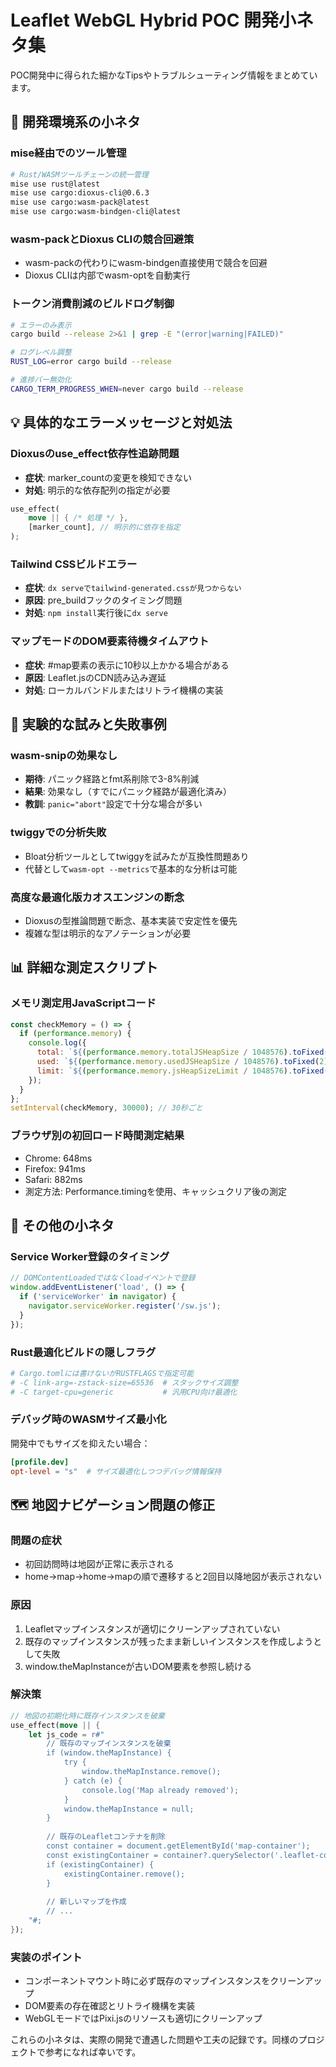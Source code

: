 # Leaflet WebGL Hybrid POC 開発小ネタ集

POC開発中に得られた細かなTipsやトラブルシューティング情報をまとめています。

## 🔧 開発環境系の小ネタ

### mise経由でのツール管理

```bash
# Rust/WASMツールチェーンの統一管理
mise use rust@latest
mise use cargo:dioxus-cli@0.6.3
mise use cargo:wasm-pack@latest
mise use cargo:wasm-bindgen-cli@latest
```

### wasm-packとDioxus CLIの競合回避策
- wasm-packの代わりにwasm-bindgen直接使用で競合を回避
- Dioxus CLIは内部でwasm-optを自動実行

### トークン消費削減のビルドログ制御

```bash
# エラーのみ表示
cargo build --release 2>&1 | grep -E "(error|warning|FAILED)"

# ログレベル調整
RUST_LOG=error cargo build --release

# 進捗バー無効化
CARGO_TERM_PROGRESS_WHEN=never cargo build --release
```

## 💡 具体的なエラーメッセージと対処法

### Dioxusのuse_effect依存性追跡問題
- **症状**: marker_countの変更を検知できない
- **対処**: 明示的な依存配列の指定が必要
```rust
use_effect(
    move || { /* 処理 */ },
    [marker_count], // 明示的に依存を指定
);
```

### Tailwind CSSビルドエラー
- **症状**: `dx serveでtailwind-generated.cssが見つからない`
- **原因**: pre_buildフックのタイミング問題
- **対処**: `npm install`実行後に`dx serve`

### マップモードのDOM要素待機タイムアウト
- **症状**: #map要素の表示に10秒以上かかる場合がある
- **原因**: Leaflet.jsのCDN読み込み遅延
- **対処**: ローカルバンドルまたはリトライ機構の実装

## 🧪 実験的な試みと失敗事例

### wasm-snipの効果なし
- **期待**: パニック経路とfmt系削除で3-8%削減
- **結果**: 効果なし（すでにパニック経路が最適化済み）
- **教訓**: `panic="abort"`設定で十分な場合が多い

### twiggyでの分析失敗
- Bloat分析ツールとしてtwiggyを試みたが互換性問題あり
- 代替として`wasm-opt --metrics`で基本的な分析は可能

### 高度な最適化版カオスエンジンの断念
- Dioxusの型推論問題で断念、基本実装で安定性を優先
- 複雑な型は明示的なアノテーションが必要

## 📊 詳細な測定スクリプト

### メモリ測定用JavaScriptコード

```javascript
const checkMemory = () => {
  if (performance.memory) {
    console.log({
      total: `${(performance.memory.totalJSHeapSize / 1048576).toFixed(2)} MB`,
      used: `${(performance.memory.usedJSHeapSize / 1048576).toFixed(2)} MB`,
      limit: `${(performance.memory.jsHeapSizeLimit / 1048576).toFixed(2)} MB`
    });
  }
};
setInterval(checkMemory, 30000); // 30秒ごと
```

### ブラウザ別の初回ロード時間測定結果
- Chrome: 648ms
- Firefox: 941ms  
- Safari: 882ms
- 測定方法: Performance.timingを使用、キャッシュクリア後の測定

## 🎯 その他の小ネタ

### Service Worker登録のタイミング
```javascript
// DOMContentLoadedではなくloadイベントで登録
window.addEventListener('load', () => {
  if ('serviceWorker' in navigator) {
    navigator.serviceWorker.register('/sw.js');
  }
});
```

### Rust最適化ビルドの隠しフラグ
```toml
# Cargo.tomlには書けないがRUSTFLAGSで指定可能
# -C link-arg=-zstack-size=65536  # スタックサイズ調整
# -C target-cpu=generic           # 汎用CPU向け最適化
```

### デバッグ時のWASMサイズ最小化
開発中でもサイズを抑えたい場合：
```toml
[profile.dev]
opt-level = "s"  # サイズ最適化しつつデバッグ情報保持
```

## 🗺️ 地図ナビゲーション問題の修正

### 問題の症状
- 初回訪問時は地図が正常に表示される
- home→map→home→mapの順で遷移すると2回目以降地図が表示されない

### 原因
1. Leafletマップインスタンスが適切にクリーンアップされていない
2. 既存のマップインスタンスが残ったまま新しいインスタンスを作成しようとして失敗
3. window.theMapInstanceが古いDOM要素を参照し続ける

### 解決策
```rust
// 地図の初期化時に既存インスタンスを破棄
use_effect(move || {
    let js_code = r#"
        // 既存のマップインスタンスを破棄
        if (window.theMapInstance) {
            try {
                window.theMapInstance.remove();
            } catch (e) {
                console.log('Map already removed');
            }
            window.theMapInstance = null;
        }
        
        // 既存のLeafletコンテナを削除
        const container = document.getElementById('map-container');
        const existingContainer = container?.querySelector('.leaflet-container');
        if (existingContainer) {
            existingContainer.remove();
        }
        
        // 新しいマップを作成
        // ...
    "#;
});
```

### 実装のポイント
- コンポーネントマウント時に必ず既存のマップインスタンスをクリーンアップ
- DOM要素の存在確認とリトライ機構を実装
- WebGLモードではPixi.jsのリソースも適切にクリーンアップ

これらの小ネタは、実際の開発で遭遇した問題や工夫の記録です。同様のプロジェクトで参考になれば幸いです。